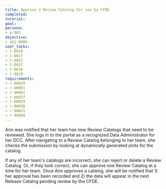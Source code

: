 ```yaml
---
title: Approve a Review Catalog for use by CFDE
completed:
tutorial:
goal:
persona:
- p-003
objective:
- obj-0006
user_tasks:
- t-0028
- t-0017
- t-0025
- t-0027
- t-0016
- t-0029
requirements:
- r-00029  
- r-00001
- r-00002
- r-00037
- r-00029
- r-00030
- r-00031
- r-99999
---
```


Ann was notified that her team has new Review Catalogs that need to be reviewed. She logs in to the portal as a recognized Data Administrator for her DCC. After navigating to a Review Catalog belonging to her team, she checks the submission by looking at dynamically generated plots for the catalog.

If any of her team's catalogs are incorrect, she can reject or delete a Review Catalog. Or, if they look correct, she can approve one Review Catalog at a time for her team. Once Ann approves a catalog, she will be notified that 1) her approval has been recorded and 2) the data will appear in the next Release Catalog pending review by the CFDE.

<!-- A data administrator should be able to:

t-0028
    Be notified that they have new Review Catalogs pending Review

t-0017    
    - log into the portal and be recognized as a data administrator from a particular DCC(s)

t-0025 with r-00029       
    - Navigate to any Review Catalog belonging to their own team(s)

this is new task (requirement will be that dynamic plots are generated) - also on uc-0009  
t-0029
    - View a dynamically generated set of plots/Review catalog

t-0027 with r-00029    
    - Reject/delete any available Review Catalogs belonging to their own team(s)

r-00030 (part of t-0016)
    - Approve a single Review Catalog per team they are administrator for

sounds like r-00031 (part of t-0016)
    Be notified that their approval has been recorded and that the data will appear in the next Release Catalog, pending CFDE review -->
